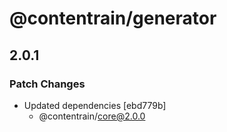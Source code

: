 # @contentrain/generator

## 2.0.1

### Patch Changes

- Updated dependencies [ebd779b]
  - @contentrain/core@2.0.0

